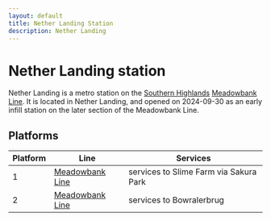 ```yaml
---
layout: default
title: Nether Landing Station
description: Nether Landing
---
```


# Nether Landing station

Nether Landing is a metro station on the [Southern Highlands](/rail-networks/shr)
[Meadowbank Line](/rail-lines/shr-meadowbank-line). It is located in Nether Landing,
and opened on 2024-09-30 as an early infill station on the later section of the
Meadowbank Line.

## Platforms

Platform | Line | Services
---|---|---
1 | [Meadowbank Line](/rail-lines/shr-meadowbank-line) | services to Slime Farm via Sakura Park
2 | [Meadowbank Line](/rail-lines/shr-meadowbank-line) | services to Bowralerbrug
